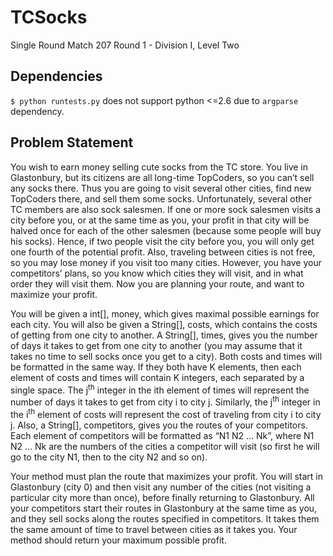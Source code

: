 # TCSocks
Single Round Match 207 Round 1 - Division I, Level Two

## Dependencies

`$ python runtests.py` does not support python <=2.6 due to `argparse`
dependency.


## Problem Statement

You wish to earn money selling cute socks from the TC store. You live in Glastonbury, but its citizens are all long-time TopCoders, so you can’t sell any socks there. Thus you are going to visit several other cities, find new TopCoders there, and sell them some socks. Unfortunately, several other TC members are also sock salesmen. If one or more sock salesmen visits a city before you, or at the same time as you, your profit in that city will be halved once for each of the other salesmen (because some people will buy his socks). Hence, if two people visit the city before you, you will only get one fourth of the potential profit. Also, traveling between cities is not free, so you may lose money if you visit too many cities. However, you have your competitors’ plans, so you know which cities they will visit, and in what order they will visit them. Now you are planning your route, and want to maximize your profit. 

You will be given a int[], money, which gives maximal possible earnings for each city. You will also be given a String[], costs, which contains the costs of getting from one city to another. A String[], times, gives you the number of days it takes to get from one city to another (you may assume that it takes no time to sell socks once you get to a city). Both costs and times will be formatted in the same way. If they both have K elements, then each element of costs and times will contain K integers, each separated by a single space. The j<sup>th</sup> integer in the ith element of times will represent the number of days it takes to get from city i to city j. Similarly, the j<sup>th</sup> integer in the i<sup>th</sup> element of costs will represent the cost of traveling from city i to city j. Also, a String[], competitors, gives you the routes of your competitors. Each element of competitors will be formatted as “N1 N2 … Nk”, where N1 N2 … Nk are the numbers of the cities a competitor will visit (so first he will go to the city N1, then to the city N2 and so on). 

Your method must plan the route that maximizes your profit. You will start in Glastonbury (city 0) and then visit any number of the cities (not visiting a particular city more than once), before finally returning to Glastonbury. All your competitors start their routes in Glastonbury at the same time as you, and they sell socks along the routes specified in competitors. It takes them the same amount of time to travel between cities as it takes you. Your method should return your maximum possible profit.
